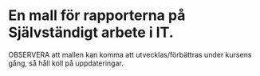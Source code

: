 # En mall för rapporterna på Självständigt arbete i IT.

OBSERVERA att mallen kan komma att utvecklas/förbättras under kursens gång, så håll koll på uppdateringar.
